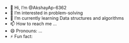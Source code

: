 - 👋 Hi, I’m @AkshayAp-6362
- 👀 I’m interested in   problem-solving
- 🌱 I’m currently learning Data structures and algorithms
- 📫 How to reach me ... 
- 😄 Pronouns: ...
- ⚡ Fun fact: 

<!---
AkshayAp-6362/AkshayAp-6362 is a ✨ special ✨ repository because its `README.md` (this file) appears on your GitHub profile.
You can click the Preview link to take a look at your changes.
--->
